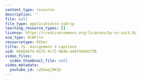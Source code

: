 ```yaml
---
content_type: resource
description: ''
file: null
file_type: application/x-subrip
learning_resource_types: []
license: https://creativecommons.org/licenses/by-nc-sa/4.0/
ocw_type: OCWFile
resourcetype: Other
title: 15. Assignment 3 captions
uid: 60ebb67d-8175-4c72-8846-ed4744e01f36
video_files:
  video_thumbnail_file: null
video_metadata:
  youtube_id: cZkKaqj9K1U
---
```

